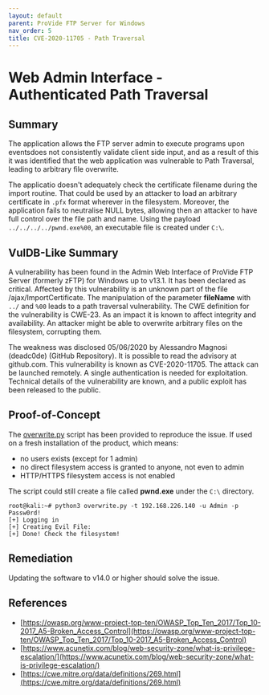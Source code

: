 ```yaml
---
layout: default
parent: ProVide FTP Server for Windows
nav_order: 5
title: CVE-2020-11705 - Path Traversal
---
```

# Web Admin Interface - Authenticated Path Traversal

## Summary

The application allows the FTP server admin to execute programs upon eventsdoes not consistently validate client side input, and as a result of this it was identified that the web application was vulnerable to Path Traversal, leading to arbitrary file overwrite. 

The applicatio doesn't adequately check the certificate filename during the import routine. That could be used by an attacker to load an arbitrary certificate in `.pfx` format wherever in the filesystem. Moreover, the application fails to neutralise NULL bytes, allowing then an attacker to have full control over the file path and name. Using the payload `../../../../pwnd.exe%00`, an executable file is created under `C:\`.

## VulDB-Like Summary

A vulnerability has been found in the Admin Web Interface of ProVide FTP Server (formerly zFTP) for Windows up to v13.1. It has been declared as critical. Affected by this vulnerability is an unknown part of the file /ajax/ImportCertificate. The manipulation of the parameter **fileName** with `../` and `%00` leads to a path traversal vulnerability. The CWE definition for the vulnerability is CWE-23. As an impact it is known to affect integrity and availability. An attacker might be able to overwrite arbitrary files on the filesystem, corrupting them.

The weakness was disclosed 05/06/2020 by Alessandro Magnosi (deadc0de) (GitHub Repository). It is possible to read the advisory at github.com. This vulnerability is known as CVE-2020-11705. The attack can be launched remotely. A single authentication is needed for exploitation. Technical details of the vulnerability are known, and a public exploit has been released to the public.

## Proof-of-Concept

The [overwrite.py](https://github.com/belong2yourself/vulnerabilities/blob/master/docs/ProVide/Web%20Admin%20Interface%20-%20Authenticated%20Arbitrary%20File%20Overwrite/path_traversal.py) script has been provided to reproduce the issue. If used on a fresh installation of the product, which means: 

* no users exists (except for 1 admin) 
* no direct filesystem access is granted to anyone, not even to admin
* HTTP/HTTPS filesystem access is not enabled

The script could still create a file called **pwnd.exe** under the `C:\` directory.

```shell
root@kali:~# python3 overwrite.py -t 192.168.226.140 -u Admin -p Passw0rd! 
[+] Logging in
[+] Creating Evil File:
[+] Done! Check the filesystem!
```

## Remediation

Updating the software to v14.0 or higher should solve the issue.

## References

* [https://owasp.org/www-project-top-ten/OWASP_Top_Ten_2017/Top_10-2017_A5-Broken_Access_Control](https://owasp.org/www-project-top-ten/OWASP_Top_Ten_2017/Top_10-2017_A5-Broken_Access_Control)
* [https://www.acunetix.com/blog/web-security-zone/what-is-privilege-escalation/](https://www.acunetix.com/blog/web-security-zone/what-is-privilege-escalation/)
* [https://cwe.mitre.org/data/definitions/269.html](https://cwe.mitre.org/data/definitions/269.html)

